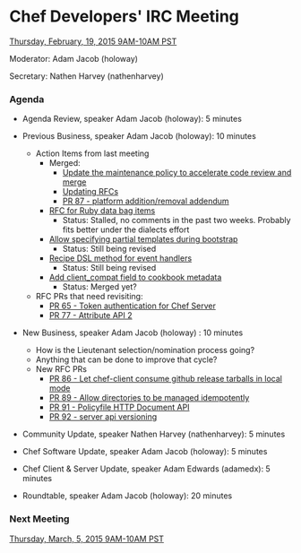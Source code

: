 # Chef Developers' IRC Meeting

[Thursday, February, 19, 2015 9AM-10AM PST](http://www.timeanddate.com/worldclock/fixedtime.html?msg=%23chef-hacking+developers%27+meeting&iso=20150219T12&p1=419&ah=1)

Moderator:  Adam Jacob (holoway)

Secretary:  Nathen Harvey (nathenharvey)

### Agenda
* Agenda Review, speaker Adam Jacob (holoway): 5 minutes
* Previous Business, speaker Adam Jacob (holoway): 10 minutes
  * Action Items from last meeting
    * Merged:
      * [Update the maintenance policy to accelerate code review and merge](https://github.com/chef/chef-rfc/pull/88)
      * [Updating RFCs](https://github.com/chef/chef-rfc/pull/85)
      * [PR 87 - platform addition/removal addendum](https://github.com/chef/chef-rfc/pull/87)
    * [RFC for Ruby data bag items](https://github.com/opscode/chef-rfc/pull/79)   
      * Status: Stalled, no comments in the past two weeks. Probably fits better under the dialects effort
    * [Allow specifying partial templates during bootstrap](https://github.com/opscode/chef-rfc/pull/82)
      * Status: Still being revised
    * [Recipe DSL method for event handlers](https://github.com/opscode/chef-rfc/pull/83)
      * Status: Still being revised
    * [Add client_compat field to cookbook metadata](https://github.com/opscode/chef-rfc/pull/84)
      * Status: Merged yet?
  * RFC PRs that need revisiting:
    * [PR 65 - Token authentication for Chef Server](https://github.com/chef/chef-rfc/pull/65)
    * [PR 77 - Attribute API 2](https://github.com/chef/chef-rfc/pull/77)
  
* New Business, speaker Adam Jacob (holoway) : 10 minutes
  * How is the Lieutenant selection/nomination process going?
  * Anything that can be done to improve that cycle?
  * New RFC PRs
    * [PR 86 - Let chef-client consume github release tarballs in local mode](https://github.com/chef/chef-rfc/pull/86)
    * [PR 89 - Allow directories to be managed idempotently](https://github.com/chef/chef-rfc/pull/89)
    * [PR 91 - Policyfile HTTP Document API](https://github.com/chef/chef-rfc/pull/91)
    * [PR 92 - server api versioning](https://github.com/chef/chef-rfc/pull/92)
* Community Update, speaker Nathen Harvey (nathenharvey): 5 minutes
* Chef Software Update, speaker Adam Jacob (holoway): 5 minutes
* Chef Client & Server Update, speaker Adam Edwards (adamedx): 5 minutes
* Roundtable, speaker Adam Jacob (holoway): 20 minutes

### Next Meeting

[Thursday, March, 5, 2015 9AM-10AM PST](http://www.timeanddate.com/worldclock/fixedtime.html?msg=%23chef-hacking+developers%27+meeting&iso=20150305T12&p1=419&ah=1)

